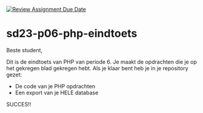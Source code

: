 [![Review Assignment Due Date](https://classroom.github.com/assets/deadline-readme-button-22041afd0340ce965d47ae6ef1cefeee28c7c493a6346c4f15d667ab976d596c.svg)](https://classroom.github.com/a/BDey4tBk)
# sd23-p06-php-eindtoets

Beste student, 

Dit is de eindtoets van PHP van periode 6. 
Je maakt de opdrachten die je op het gekregen blad gekregen hebt. 
Als je klaar bent heb je in je repository gezet: 
- De code van je PHP opdrachten 
- Een export van je HELE database


SUCCES!! 
